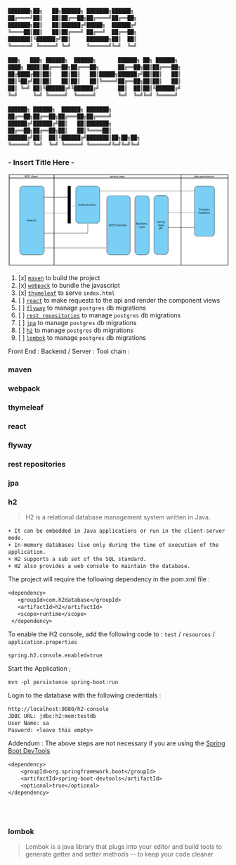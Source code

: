 ```
███████╗██╗   ██╗██████╗ ███████╗██████╗               
██╔════╝██║   ██║██╔══██╗██╔════╝██╔══██╗              
███████╗██║   ██║██████╔╝█████╗  ██████╔╝              
╚════██║██║   ██║██╔═══╝ ██╔══╝  ██╔══██╗              
███████║╚██████╔╝██║     ███████╗██║  ██║              
╚══════╝ ╚═════╝ ╚═╝     ╚══════╝╚═╝  ╚═╝              
                                                       
███╗   ███╗ ██████╗  ██████╗       ██████╗ ██╗ ██████╗ 
████╗ ████║██╔═══██╗██╔═══██╗      ██╔══██╗██║██╔═══██╗
██╔████╔██║██║   ██║██║   ██║█████╗██████╔╝██║██║   ██║
██║╚██╔╝██║██║   ██║██║   ██║╚════╝██╔══██╗██║██║   ██║
██║ ╚═╝ ██║╚██████╔╝╚██████╔╝      ██║  ██║██║╚██████╔╝
╚═╝     ╚═╝ ╚═════╝  ╚═════╝       ╚═╝  ╚═╝╚═╝ ╚═════╝ 
                                                       
██████╗ ██████╗  ██████╗ ███████╗                      
██╔══██╗██╔══██╗██╔═══██╗██╔════╝                      
██████╔╝██████╔╝██║   ██║███████╗                      
██╔══██╗██╔══██╗██║   ██║╚════██║                      
██████╔╝██║  ██║╚██████╔╝███████║██╗██╗██╗             
╚═════╝ ╚═╝  ╚═╝ ╚═════╝ ╚══════╝╚═╝╚═╝╚═╝             
```

### - Insert Title Here -


<img src="./Acebook.svg">

01. [x] [`maven`](#maven) to build the project <br>
02. [x] [`webpack`](#webpack) to bundle the javascript <br>
03. [x] [`thymeleaf`](#thymeleaf) to serve `index.html` <br>
04. [ ] [`react`](#react) to make requests to the api and render the component views <br>
05. [ ] [`flyway`](#flyway) to manage `postgres` db migrations <br>
06. [ ] [`rest repositories`](#rest-repositories) to manage `postgres` db migrations <br>
07. [ ] [`jpa`](#jpa) to manage `postgres` db migrations <br>
08. [ ] [`h2`](#h2) to manage `postgres` db migrations <br>
10. [ ] [`lombok`](#lombok) to manage `postgres` db migrations <br>


Front End :
Backend / Server :
Tool chain :


### maven
### webpack
### thymeleaf
### react
### flyway
### rest repositories
### jpa


### h2

> H2 is a relational database management system written in Java.
```
+ It can be embedded in Java applications or run in the client-server mode.
+ In-memory databases live only during the time of execution of the application.
+ H2 supports a sub set of the SQL standard.
+ H2 also provides a web console to maintain the database.
```

The project will require the following dependency in the pom.xml file :
```
<dependency>
   <groupId>com.h2database</groupId>
   <artifactId>h2</artifactId>
   <scope>runtime</scope>
 </dependency>
```
To enable the H2 console, add the following code to :
`test` / `resources` / `application.properties`

```
spring.h2.console.enabled=true
```
Start the Application ;
```
mvn -pl persistence spring-boot:run
```

Login to the database with the following credentials :
```
http://localhost:8080/h2-console
JDBC URL: jdbc:h2:mem:testdb
User Name: sa
Pasword: <leave this empty>
```

Addendum : The above steps are not necessary if you are using the [Spring Boot DevTools](https://docs.spring.io/spring-boot/docs/current/reference/html/using-boot-devtools.html "Spring Boot DevTools")
```
<dependency>
    <groupId>org.springframework.boot</groupId>
    <artifactId>spring-boot-devtools</artifactId>
    <optional>true</optional>
</dependency>
```
<br>
<br>

### lombok

> Lombok is a java library that plugs into your editor and build tools
> to generate getter and setter methods -- to keep your code cleaner